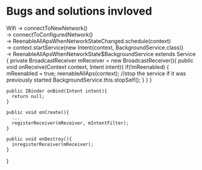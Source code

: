 # Bugs and solutions invloved

Wifi -> connectToNewNetwork() </br>
    -> connectToConfiguredNetwork() </br>
    -> ReenableAllApsWhenNetworkStateChanged.schedule(context) </br>
    -> context.startService(new Intent(context, BackgroundService.class)) </br>
    -> 
  ReenableAllApsWhenNetworkState$BackgroundService extends Service {
    private BroadcastReceiver mReceiver = new BroadcastReceiver(){
      public void onReceive(Context context, Intent intent){
        if(!mReenabled) {
							mReenabled = true;
							reenableAllAps(context);
							//stop the service if it was previously started
							BackgroundService.this.stopSelf();
						}
      }
    }
    
    public IBinder onBind(Intent intent){
      return null;
    }
    
    public void onCreate(){
      ...
      registerReceiver(mReceiver, mIntentFilter);
    }
    
    public void onDestroy(){
      inregisterReceiver(mReceiver);
    }
}
